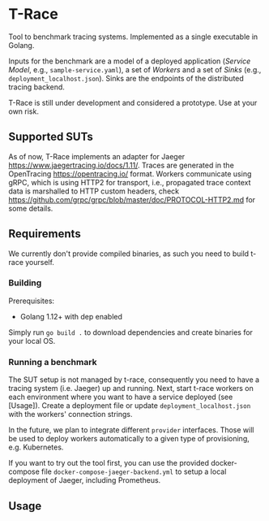 # T-Race

Tool to benchmark tracing systems. Implemented as a single executable in Golang.

Inputs for the benchmark are a model of a deployed application (_Service Model_, e.g., `sample-service.yaml`), a set of _Workers_ and a set of _Sinks_ (e.g., `deployment_localhost.json`). Sinks are the endpoints of the distributed tracing backend.

T-Race is still under development and considered a prototype. Use at your own risk.

## Supported SUTs
As of now, T-Race implements an adapter for Jaeger https://www.jaegertracing.io/docs/1.11/. Traces are generated in the OpenTracing https://opentracing.io/ format. Workers communicate using gRPC, which is using HTTP2 for transport, i.e., propagated trace context data is marshalled to HTTP custom headers, check https://github.com/grpc/grpc/blob/master/doc/PROTOCOL-HTTP2.md for some details.

## Requirements
We currently don't provide compiled binaries, as such you need to build t-race yourself.

### Building
Prerequisites:
* Golang 1.12+ with dep enabled

Simply run `go build .` to download dependencies and create binaries for your local OS.

### Running a benchmark
The SUT setup is not managed by t-race, consequently you need to have a tracing system (i.e. Jaeger) up and running. Next, start t-race workers on each environment where you want to have a service deployed (see [Usage]). Create a deployment file or update `deployment_localhost.json`
with the workers' connection strings.

In the future, we plan to integrate different `provider` interfaces. Those will be used to deploy workers automatically to a given type of
provisioning, e.g. Kubernetes.

If you want to try out the tool first, you can use the provided docker-compose file `docker-compose-jaeger-backend.yml` to setup a local
deployment of Jaeger, including Prometheus.

## Usage

